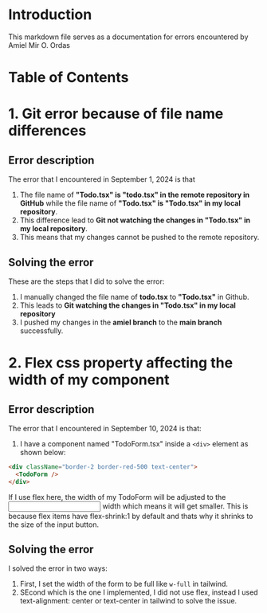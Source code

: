 # Introduction

This markdown file serves as a documentation for errors encountered by Amiel Mir O. Ordas

# Table of Contents

# 1. Git error because of file name differences

## Error description

The error that I encountered in September 1, 2024 is that

1. The file name of **"Todo.tsx" is "todo.tsx" in the remote repository in GitHub** while the file name of **"Todo.tsx" is "Todo.tsx" in my local repository**.
2. This difference lead to **Git not watching the changes in "Todo.tsx" in my local repository**.
3. This means that my changes cannot be pushed to the remote repository.

## Solving the error

These are the steps that I did to solve the error:

1. I manually changed the file name of **todo.tsx** to **"Todo.tsx"** in Github.
2. This leads to **Git watching the changes in "Todo.tsx" in my local repository**
3. I pushed my changes in the **amiel branch** to the **main branch** successfully.

# 2. Flex css property affecting the width of my component

## Error description

The error that I encountered in September 10, 2024 is that:

1. I have a component named "TodoForm.tsx" inside a `<div>` element as shown below:

```html
<div className="border-2 border-red-500 text-center">
  <TodoForm />
</div>
```

If I use flex here, the width of my TodoForm will be adjusted to the <input> width which means it will get smaller. This is because flex items have flex-shrink:1 by default and thats why it shrinks to the size of the input button.

## Solving the error

I solved the error in two ways:

1. First, I set the width of the form to be full like `w-full` in tailwind.
2. SEcond which is the one I implemented, I did not use flex, instead I used text-alignment: center or text-center in tailwind to solve the issue.
